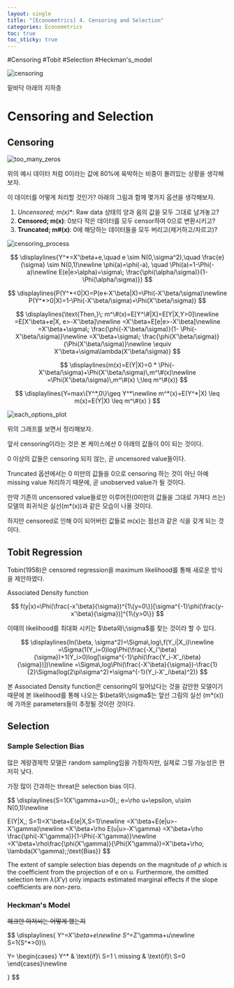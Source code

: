 ```yaml
---
layout: single
title: "[Econometrics] 4. Censoring and Selection"
categories: Econometrics
toc: true
toc_sticky: true
---
```


\#Censoring #Tobit #Selection #Heckman's_model



![censoring](../../assets/images/2022-04-05-econometrics_4/censoring.png)

밑바닥 아래의 지하층



# Censoring and Selection



## Censoring

![too_many_zeros](../../assets/images/2022-04-05-econometrics_4/too_many_zeros.png)



위의 예시 데이터 처럼 0이라는 값에 80%에 육박하는 비중이 몰려있는 상황을 생각해보자.

이 데이터를 어떻게 처리할 것인가? 아래의 그림과 함께 몇가지 옵션을 생각해보자.



1. **Uncensored; m*(x)**: Raw data 상태의 양과 음의 값을 모두 그대로 남겨놓고? 
2. **Censored; m(x)**: 0보다 작은 데이터를 모두 censor하여 0으로 변환시키고? 
3. **Truncated; m#(x)**: 0에 해당하는 데이터들을 모두 버리고(제거하고/자르고)?  





![censoring_process](../../assets/images/2022-04-05-econometrics_4/censoring_process.png)



$$
\displaylines{Y^*=X'\beta+e,\quad e \sim N(0,\sigma^2),\quad \frac{e}{\sigma} \sim N(0,1)\newline
\phi(a)=\phi(-a), \quad \Phi(a)=1-\Phi(-a)\newline
E(e|e>\alpha)=\sigma\; \frac{\phi(\alpha/\sigma)}{1- \Phi(\alpha/\sigma)}}
$$


$$
\displaylines{P(Y^*<0|X)=P(e<-X'\beta|X)=\Phi(-X'\beta/\sigma)\newline
P(Y^*>0|X)=1-\Phi(-X'\beta/\sigma)=\Phi(X'\beta/\sigma)}
$$

$$
\displaylines{\text{Then,}\; m^\#(x)=E[Y^\#|X]=E[Y|X,Y>0]\newline
=E[X'\beta+e|X, e>-X'\beta]\newline
=X'\beta+E[e|e>-X'\beta]\newline
=X'\beta+\sigma\; \frac{\phi(-X'\beta/\sigma)}{1- \Phi(-X'\beta/\sigma)}\newline
=X'\beta+\sigma\; \frac{\phi(X'\beta/\sigma)}{\Phi(X'\beta/\sigma)}\newline
\equiv X'\beta+\sigma\lambda(X'\beta/\sigma)}
$$



$$
\displaylines{m(x)=E(Y|X)=0 * \Phi(-X'\beta/\sigma)+\Phi(X'\beta/\sigma)\,m^\#(x)\newline
=\Phi(X'\beta/\sigma)\,m^\#(x) \;\leq m^\#(x)}
$$



$$
\displaylines{Y=max\{Y^*,0\}\geq Y^*\newline
m^*(x)=E(Y^*|X) \leq m(x)=E(Y|X) \leq m^\#(x)
}
$$

![each_options_plot](../../assets/images/2022-04-05-econometrics_4/each_options_plot.png)



위의 그래프를 보면서 정리해보자.

앞서 censoring이라는 것은 본 케이스에선 0 아래의 값들이 0이 되는 것이다. 

0 이상의 값들은 censoring 되지 않는, 곧 uncensored value들이다. 

Truncated 옵션에서는 0 미만의 값들을 0으로 censoring 하는 것이 아닌 아예 missing value 처리하기 때문에, 곧 unobserved value가 될 것이다.

만약 기존의 uncensored value들로만 이루어진(0미만의 값들을 그대로 가져다 쓰는) 모델의 회귀식은 실선(m*(x))과 같은 모습이 나올 것이다.

하지만 censored로 인해 0이 되어버린 값들로 m(x)는 점선과 같은 식을 갖게 되는 것이다.





## Tobit Regression

Tobin(1958)은 censored regression을 maximum likelihood를 통해 새로운 방식을 제안하였다.



Associated Density function




$$
f(y|x)=\Phi(\frac{-x'\beta}{\sigma})^{1\{y=0\}}[\sigma^{-1}\phi(\frac{y-x'\beta}{\sigma})]^{1\{y>0\}}
$$




이때의 likelihood를 최대화 시키는 $\beta와\;\sigma$를 찾는 것이라 할 수 있다.




$$
\displaylines{ln(\beta, \sigma^2)=\Sigma\,log\,f(Y_i|X_i)\newline
=\Sigma(1(Y_i=0)log\Phi(\frac{-X_i'\beta}{\sigma})+1(Y_i>0)log[\sigma^{-1}\phi(\frac{Y_i-X'_i\beta}{\sigma})])\newline
=\Sigma\,log\Phi(\frac{-X'\beta}{\sigma})-\frac{1}{2}\Sigma(log(2\pi\sigma^2)+\sigma^{-1}(Y_i-X'_i\beta)^2)}
$$




본 Associated Density function은 censoring이 일어났다는 것을 감안한 모델이기 때문에 본 likelihood를 통해 나오는 $\beta와\;\sigma$는 앞선 그림의 실선 (m*(x))에 가까운 parameters들이 추정될 것이란 것이다.







## Selection



### Sample Selection Bias

많은 계량경제학 모델은 random sampling임을 가정하지만, 실제로 그럴 가능성은 현저히 낮다.

가장 많이 간과하는 threat은 selection bias 이다.




$$
\displaylines{S=1(X'\gamma+u>0),\; e=\rho u+\epsilon, u\sim N(0,1)\newline

E(Y|X,\; S=1)=X'\beta+E(e|X,S=1)\newline
=X'\beta+E(e|u>-X'\gamma)\newline
=X'\beta+\rho E(u|u>-X'\gamma)
=X'\beta+\rho \frac{\phi(-X'\gamma)}{1-\Phi(-X'\gamma)}\newline
=X'\beta+\rho\frac{\phi(X'\gamma)}{\Phi(X'\gamma)}=X'\beta+\rho\; \lambda(X'\gamma);\;\text{Bias}}
$$



The extent of sample selection bias depends on the magnitude of $\rho$ which is the coefficient from the projection of e on u.
Furthermore, the omitted selection term $\lambda(X'\gamma)$ only impacts estimated marginal effects if the slope coefficients are non-zero.



### Heckman's Model

~~헤크만 아저씨는 어떻게 했는지~~


$$
\displaylines{
Y^*=X'\beta+e\newline
S^*=Z'\gamma+u\newline
S=1\{S^*>0\}\\\\

Y=
\begin{cases}
Y^* & \text{if}\ S=1 \\
missing & \text{if}\ S=0
\end{cases}\newline


}
$$

